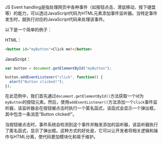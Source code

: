 

JS Event handling是指处理网页中各种事件（如按钮点击、滑鼠移动、按下键盘等）的能力，可以透过JavaScript代码为HTML元素添加事件监听器。当特定事件发生时，就执行对应的JavaScript代码来处理该事件。

以下是一个简单的例子：

HTML：

```html
<button id="myButton">Click me!</button>
```

JavaScript：

```javascript
var button = document.getElementById("myButton");

button.addEventListener("click", function() {
  alert("Button clicked!");
});
```

在此范例中，我们首先通过`document.getElementById()`方法获取一个id为`myButton`的按钮元素。然后，使用`addEventListener()`方法添加一个`click`事件监听器，该监听器会在按钮被点击时执行一个匿名函式，该函式会显示一个弹出框，其中包含一条消息“Button clicked!”。

当按钮被点击时，事件系统会检测到这个事件并触发添加的监听器，该监听器执行了匿名函式，显示了弹出框。这种方式的好处是，它可以让开发者将相关逻辑和操作与HTML分离，使代码更加模块化和易于维护。